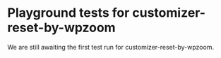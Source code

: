 # Playground tests for customizer-reset-by-wpzoom
We are still awaiting the first test run for customizer-reset-by-wpzoom.
